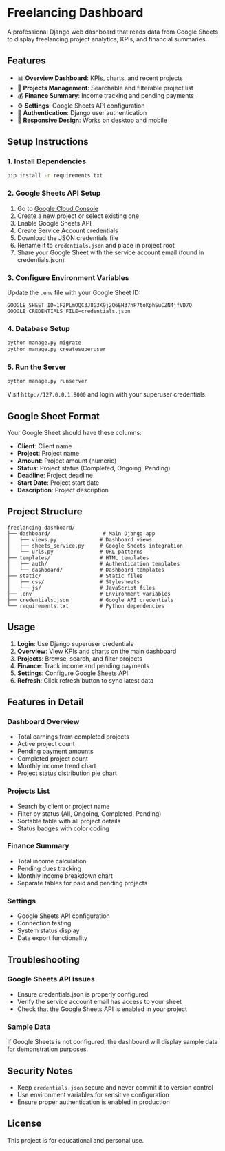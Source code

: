 # Freelancing Dashboard

A professional Django web dashboard that reads data from Google Sheets to display freelancing project analytics, KPIs, and financial summaries.

## Features

- 📊 **Overview Dashboard**: KPIs, charts, and recent projects
- 📁 **Projects Management**: Searchable and filterable project list
- 💰 **Finance Summary**: Income tracking and pending payments
- ⚙️ **Settings**: Google Sheets API configuration
- 🔐 **Authentication**: Django user authentication
- 📱 **Responsive Design**: Works on desktop and mobile

## Setup Instructions

### 1. Install Dependencies

```bash
pip install -r requirements.txt
```

### 2. Google Sheets API Setup

1. Go to [Google Cloud Console](https://console.cloud.google.com/)
2. Create a new project or select existing one
3. Enable Google Sheets API
4. Create Service Account credentials
5. Download the JSON credentials file
6. Rename it to `credentials.json` and place in project root
7. Share your Google Sheet with the service account email (found in credentials.json)

### 3. Configure Environment Variables

Update the `.env` file with your Google Sheet ID:

```env
GOOGLE_SHEET_ID=1F2PLmOQC3J8G3K9j2Q6EH37hP7toKphSuCZN4jfVD7Q
GOOGLE_CREDENTIALS_FILE=credentials.json
```

### 4. Database Setup

```bash
python manage.py migrate
python manage.py createsuperuser
```

### 5. Run the Server

```bash
python manage.py runserver
```

Visit `http://127.0.0.1:8000` and login with your superuser credentials.

## Google Sheet Format

Your Google Sheet should have these columns:

- **Client**: Client name
- **Project**: Project name
- **Amount**: Project amount (numeric)
- **Status**: Project status (Completed, Ongoing, Pending)
- **Deadline**: Project deadline
- **Start Date**: Project start date
- **Description**: Project description

## Project Structure

```
freelancing-dashboard/
├── dashboard/                 # Main Django app
│   ├── views.py              # Dashboard views
│   ├── sheets_service.py     # Google Sheets integration
│   └── urls.py               # URL patterns
├── templates/                # HTML templates
│   ├── auth/                 # Authentication templates
│   └── dashboard/            # Dashboard templates
├── static/                   # Static files
│   ├── css/                  # Stylesheets
│   └── js/                   # JavaScript files
├── .env                      # Environment variables
├── credentials.json          # Google API credentials
└── requirements.txt          # Python dependencies
```

## Usage

1. **Login**: Use Django superuser credentials
2. **Overview**: View KPIs and charts on the main dashboard
3. **Projects**: Browse, search, and filter projects
4. **Finance**: Track income and pending payments
5. **Settings**: Configure Google Sheets API
6. **Refresh**: Click refresh button to sync latest data

## Features in Detail

### Dashboard Overview
- Total earnings from completed projects
- Active project count
- Pending payment amounts
- Completed project count
- Monthly income trend chart
- Project status distribution pie chart

### Projects List
- Search by client or project name
- Filter by status (All, Ongoing, Completed, Pending)
- Sortable table with all project details
- Status badges with color coding

### Finance Summary
- Total income calculation
- Pending dues tracking
- Monthly income breakdown chart
- Separate tables for paid and pending projects

### Settings
- Google Sheets API configuration
- Connection testing
- System status display
- Data export functionality

## Troubleshooting

### Google Sheets API Issues
- Ensure credentials.json is properly configured
- Verify the service account email has access to your sheet
- Check that the Google Sheets API is enabled in your project

### Sample Data
If Google Sheets is not configured, the dashboard will display sample data for demonstration purposes.

## Security Notes

- Keep `credentials.json` secure and never commit it to version control
- Use environment variables for sensitive configuration
- Ensure proper authentication is enabled in production

## License

This project is for educational and personal use.